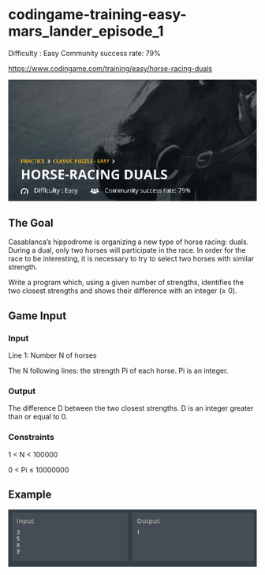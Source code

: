 # codingame-training-easy-mars_lander_episode_1
Difficulty : Easy Community success rate: 79%

https://www.codingame.com/training/easy/horse-racing-duals

![alt text](screenshots/ScreenShot001.png)

## The Goal

Casablanca’s hippodrome is organizing a new type of horse racing: duals. During a dual, only two horses will participate in the race. In order for the race to be interesting, it is necessary to try to select two horses with similar strength.

Write a program which, using a given number of strengths, identifies the two closest strengths and shows their difference with an integer (≥ 0).

## Game Input

### Input
Line 1: Number N of horses

The N following lines: the strength Pi of each horse. Pi is an integer.

### Output
The difference D between the two closest strengths. D is an integer greater than or equal to 0.

### Constraints
1 < N  < 100000

0 < Pi ≤ 10000000

## Example

![alt text](screenshots/ScreenShot002.png)

